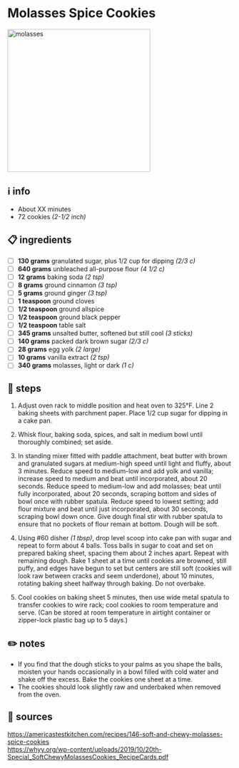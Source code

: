 # Molasses Spice Cookies
<img src="https://res.cloudinary.com/hksqkdlah/image/upload/ar_1:1,c_fill,dpr_2.0,f_auto,fl_lossy.progressive.strip_profile,g_faces:auto,q_auto:low,w_344/26340_sfs-molasses-spice-cookies-13" alt="molasses" width="320"/>  

## ℹ️ info
* About XX minutes  
* 72 cookies *(2-1/2 inch)*  

## 📋 ingredients
- [ ] **130	grams**	granulated sugar, plus 1/2 cup for dipping *(2/3 c)*
- [ ] **640	grams**	unbleached all-purpose flour *(4 1/2 c)*
- [ ] **12	grams**	baking soda *(2 tsp)*
- [ ] **8	grams**	ground cinnamon *(3 tsp)*
- [ ] **5	grams**	ground ginger *(3 tsp)*
- [ ] **1	teaspoon**	ground cloves
- [ ] **1/2	teaspoon**	ground allspice
- [ ] **1/2	teaspoon**	ground black pepper
- [ ] **1/2	teaspoon**	table salt
- [ ] **345	grams**	unsalted butter, softened but still cool *(3 sticks)*
- [ ] **140	grams**	packed dark brown sugar *(2/3 c)*
- [ ] **28	grams**	egg yolk *(2 large)*
- [ ] **10	grams**	vanilla extract *(2 tsp)*
- [ ] **340	grams**	molasses, light or dark *(1 c)*

## 🔪 steps
1. Adjust oven rack to middle position and heat oven to 325°F. Line 2 baking sheets with parchment paper. Place 1/2 cup sugar for dipping in a cake pan.

2. Whisk flour, baking soda, spices, and salt in medium bowl until thoroughly combined; set aside.

3. In standing mixer fitted with paddle attachment, beat butter with brown and granulated sugars at medium-high speed until light and fluffy, about 3 minutes. Reduce speed to medium-low and add yolk and vanilla; increase speed to medium and beat until incorporated, about 20 seconds. Reduce speed to medium-low and add molasses; beat until fully incorporated, about 20 seconds, scraping bottom and sides of bowl once with rubber spatula. Reduce speed to lowest setting; add flour mixture and beat until just incorporated, about 30 seconds, scraping bowl down once. Give dough final stir with rubber spatula to ensure that no pockets of flour remain at bottom. Dough will be soft.

4. Using #60 disher *(1 tbsp)*, drop level scoop into cake pan with sugar and repeat to form about 4 balls. Toss balls in sugar to coat and set on prepared baking sheet, spacing them about 2 inches apart. Repeat with remaining dough. Bake 1 sheet at a time until cookies are browned, still puffy, and edges have begun to set but centers are still soft (cookies will look raw between cracks and seem underdone), about 10 minutes, rotating baking sheet halfway through baking. Do not overbake.

5. Cool cookies on baking sheet 5 minutes, then use wide metal spatula to transfer cookies to wire rack; cool cookies to room temperature and serve. (Can be stored at room temperature in airtight container or zipper-lock plastic bag up to 5 days.)

## ✏️ notes
*  If you find that the dough sticks to your palms as you shape the balls, moisten your hands occasionally in a bowl filled with cold water and shake off the excess. Bake the cookies one sheet at a time.
* The cookies should look slightly raw and underbaked when removed from the oven.

## 🔗 sources
https://americastestkitchen.com/recipes/146-soft-and-chewy-molasses-spice-cookies  
https://whyy.org/wp-content/uploads/2019/10/20th-Special_SoftChewyMolassesCookies_RecipeCards.pdf  
